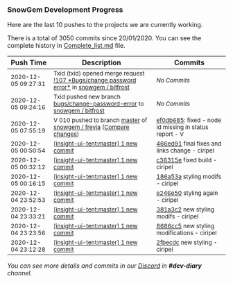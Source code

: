 
### SnowGem Development Progress

Here are the last 10 pushes to the projects we are currently working.

There is a total of 3050 commits since 20/01/2020. You can see the complete history in
 [Complete_list.md](Complete_list.md) file.

| Push Time | Description | Commits |
| --- | --- | --- |
| <sub>2020-12-05 09:27:31</sub> | <sub>Txid (txid) opened merge request [\!107 \*Bugs/change password error\*](https://gitlab.com/snowgem/bitfrost/-/merge_requests/107) in [snowgem / bitfrost](https://gitlab.com/snowgem/bitfrost)</sub> | <sub>_No Commits_</sub> |
| <sub>2020-12-05 09:24:16</sub> | <sub>Txid pushed new branch [bugs/change\-password\-error](https://gitlab.com/snowgem/bitfrost/commits/bugs/change-password-error) to [snowgem / bitfrost](https://gitlab.com/snowgem/bitfrost)</sub> | <sub>_No Commits_</sub> |
| <sub>2020-12-05 07:55:19</sub> | <sub>V 010 pushed to branch [master](https://gitlab.com/snowgem/freyja/commits/master) of [snowgem / freyja](https://gitlab.com/snowgem/freyja) ([Compare changes](https://gitlab.com/snowgem/freyja/compare/88ddcfab66d6d4da0895f87c122c6072b4151625...ef0db685dd97466369030f56c1aa64d178d05c13))</sub> | <sub>[ef0db685](https://gitlab.com/snowgem/freyja/-/commit/ef0db685dd97466369030f56c1aa64d178d05c13): fixed - node id missing in status report - V</sub> |
| <sub>2020-12-05 00:50:54</sub> | <sub>[[insight-ui-tent:master] 1 new commit](https://github.com/TENTOfficial/insight-ui-tent/commit/466ed916c1d8277a91f0f4f396e99c31998f0838)</sub> | <sub>[466ed91](https://github.com/TENTOfficial/insight-ui-tent/commit/466ed916c1d8277a91f0f4f396e99c31998f0838) final fixes and links change - ciripel</sub> |
| <sub>2020-12-05 00:32:12</sub> | <sub>[[insight-ui-tent:master] 1 new commit](https://github.com/TENTOfficial/insight-ui-tent/commit/c36315e5c7570b50a29e9505e39e8f6d1b4f853e)</sub> | <sub>[c36315e](https://github.com/TENTOfficial/insight-ui-tent/commit/c36315e5c7570b50a29e9505e39e8f6d1b4f853e) fixed build - ciripel</sub> |
| <sub>2020-12-05 00:16:15</sub> | <sub>[[insight-ui-tent:master] 1 new commit](https://github.com/TENTOfficial/insight-ui-tent/commit/186a53afb12b9fb6cdd10cb0c538d42d10766e0d)</sub> | <sub>[186a53a](https://github.com/TENTOfficial/insight-ui-tent/commit/186a53afb12b9fb6cdd10cb0c538d42d10766e0d) styling modifs - ciripel</sub> |
| <sub>2020-12-04 23:52:53</sub> | <sub>[[insight-ui-tent:master] 1 new commit](https://github.com/TENTOfficial/insight-ui-tent/commit/e246e50ce55e17c3a7c9787a055a88db90b584b9)</sub> | <sub>[e246e50](https://github.com/TENTOfficial/insight-ui-tent/commit/e246e50ce55e17c3a7c9787a055a88db90b584b9) styling again - ciripel</sub> |
| <sub>2020-12-04 23:33:21</sub> | <sub>[[insight-ui-tent:master] 1 new commit](https://github.com/TENTOfficial/insight-ui-tent/commit/381a3c2b291456b32376ae42b24625987f343dd3)</sub> | <sub>[381a3c2](https://github.com/TENTOfficial/insight-ui-tent/commit/381a3c2b291456b32376ae42b24625987f343dd3) new styling modifs - ciripel</sub> |
| <sub>2020-12-04 23:23:56</sub> | <sub>[[insight-ui-tent:master] 1 new commit](https://github.com/TENTOfficial/insight-ui-tent/commit/8686cc50d6ace2b061d5eb3ca02c053bff40d1f2)</sub> | <sub>[8686cc5](https://github.com/TENTOfficial/insight-ui-tent/commit/8686cc50d6ace2b061d5eb3ca02c053bff40d1f2) new styling modifications - ciripel</sub> |
| <sub>2020-12-04 23:12:28</sub> | <sub>[[insight-ui-tent:master] 1 new commit](https://github.com/TENTOfficial/insight-ui-tent/commit/2fbecdc1e658addae1dc1486e0062d70a61d3b73)</sub> | <sub>[2fbecdc](https://github.com/TENTOfficial/insight-ui-tent/commit/2fbecdc1e658addae1dc1486e0062d70a61d3b73) new styling - ciripel</sub> |

_You can see more details and commits in our [Discord](https://discord.gg/zumGnbg) in **#dev-diary** channel._

